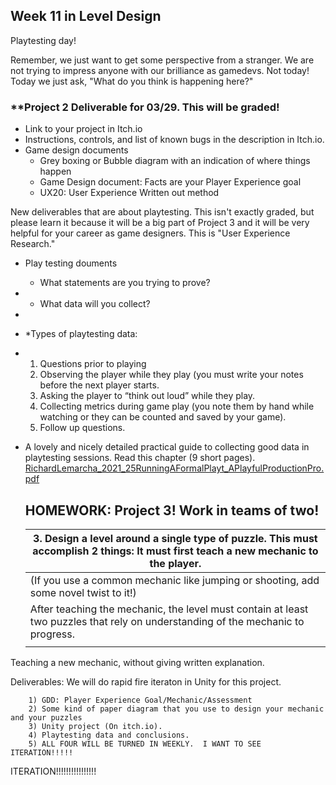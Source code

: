 ## Week 11 in Level Design

Playtesting day!

Remember, we just want to get some perspective from a stranger.  We are not trying to impress anyone with our brilliance as gamedevs.  Not today!  Today we just ask, "What do you think is happening here?"

### **Project 2 Deliverable for 03/29. This will be graded!  

- Link to your project in Itch.io
- Instructions, controls, and list of known bugs in the description in Itch.io.
- Game design documents
  - Grey boxing or Bubble diagram with an indication of where things happen
  - Game Design document: Facts are your Player Experience goal
  - UX20: User Experience Written out method



New deliverables that are about playtesting.  This isn't exactly graded, but please learn it because it will be a big part of Project 3 and it will be very helpful for your career as game designers.  This is "User Experience Research." 

- Play testing douments

  - What statements are you trying to prove?  

- - What data will you collect?

- 

- *Types of playtesting data:

- 1. Questions prior to playing
  2. Observing the player while they play (you must write your notes before the next player starts.
  3. Asking the player to “think out loud” while they play.
  4. Collecting metrics during game play (you note them by hand while watching or they can be counted and saved by your game).
  5. Follow up questions.

- A lovely and nicely detailed practical guide to collecting good data in playtesting sessions. Read this chapter (9 short pages). [RichardLemarcha_2021_25RunningAFormalPlayt_APlayfulProductionPro.pdf](https://drive.google.com/file/d/1CT8v_tW8fwzXfoSdcHqLrPSawhMsdTV8/view?usp=share_link)

  

  ## HOMEWORK: Project 3!  Work in teams of two!

  

  | 3. Design a level around a single type of puzzle. This must accomplish 2 things: It must first teach a new mechanic to the player. |
  | ------------------------------------------------------------ |
  | (If you use a common mechanic like jumping or shooting, add some novel twist to it!) |
  | After teaching the mechanic, the level must contain at least two puzzles that rely on understanding of the mechanic to progress. |
  |                                                              |

Teaching a new mechanic, without giving written explanation.   

Deliverables:  We will do rapid fire iteraton in Unity for this project.  

		1) GDD: Player Experience Goal/Mechanic/Assessment
		2) Some kind of paper diagram that you use to design your mechanic and your puzzles
		3) Unity project (On itch.io). 
		4) Playtesting data and conclusions.
		5) ALL FOUR WILL BE TURNED IN WEEKLY.  I WANT TO SEE ITERATION!!!!!

ITERATION!!!!!!!!!!!!!!!!

​							


